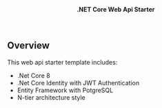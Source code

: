 <div align="center"><strong>.NET Core Web Api Starter</strong></div>
<br />
<br />
<span>
</div>

## Overview

This web api starter template includes:

- .Net Core 8
- .Net Core Identity with JWT Authentication
- Entity Framework with PotgreSQL
- N-tier architecture style

